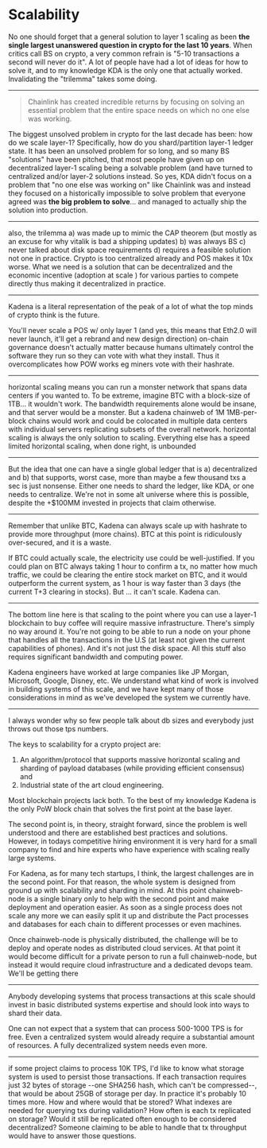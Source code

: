 # Scalability

No one should forget that a general solution to layer 1 scaling as been **the single largest unanswered question in crypto for the last 10 years**. When critics call BS on crypto, a very common refrain is "5-10 transactions a second will never do it". A lot of people have had a lot of ideas for how to solve it, and to my knowledge KDA is the only one that actually worked. Invalidating the "trilemma" takes some doing.

***

> Chainlink has created incredible returns by focusing on solving an essential problem that the entire space needs on which no one else was working.

The biggest unsolved problem in crypto for the last decade has been: how do we scale layer-1? Specifically, how do you shard/partition layer-1 ledger state. It has been an unsolved problem for so long, and so many BS "solutions" have been pitched, that most people have given up on decentralized layer-1 scaling being a solvable problem (and have turned to centralized and/or layer-2 solutions instead. So yes, KDA didn't focus on a problem that "no one else was working on" like Chainlink was and instead they focused on a historically impossible to solve problem that everyone agreed was **the big problem to solve**... and managed to actually ship the solution into production.

***

also, the trilemma a) was made up to mimic the CAP theorem (but mostly as an excuse for why vitalik is bad a shipping updates) b) was always BS c) never talked about disk space requirements d) requires a feasible solution not one in practice. Crypto is too centralized already and POS makes it 10x worse. What we need is a solution that can be decentralized and the economic incentive (adoption at scale ) for various parties to compete directly thus making it decentralized in practice.

***

Kadena is a literal representation of the peak of a lot of what the top minds of crypto think is the future.

You'll never scale a POS w/ only layer 1 (and yes, this means that Eth2.0 will never launch, it'll get a rebrand and new design direction) on-chain governance doesn't actually matter because humans ultimately control the software they run so they can vote with what they install. Thus it overcomplicates how POW works eg miners vote with their hashrate.

***

horizontal scaling means you can run a monster network that spans data centers if you wanted to. To be extreme, imagine BTC with a block-size of 1TB... it wouldn't work. The bandwidth requirements alone would be insane, and that server would be a monster. But a kadena chainweb of 1M 1MB-per-block chains would work and could be colocated in multiple data centers with individual servers replicating subsets of the overall network. horizontal scaling is always the only solution to scaling. Everything else has a speed limited horizontal scaling, when done right, is unbounded

***

But the idea that one can have a single global ledger that is a) decentralized and b) that supports, worst case, more than maybe a few thousand txs a sec is just nonsense. Either one needs to shard the ledger, like KDA, or one needs to centralize. We're not in some alt universe where this is possible, despite the +$100MM invested in projects that claim otherwise.

***

Remember that unlike BTC, Kadena can always scale up with hashrate to provide more throughput (more chains). BTC at this point is ridiculously over-secured, and it is a waste.

If BTC could actually scale, the electricity use could be well-justified. If you could plan on BTC always taking 1 hour to confirm a tx, no matter how much traffic, we could be clearing the entire stock market on BTC, and it would outperform the current system, as 1 hour is way faster than 3 days (the current T+3 clearing in stocks). But ... it can't scale. Kadena can.

***

The bottom line here is that scaling to the point where you can use a layer-1 blockchain to buy coffee will require massive infrastructure. There's simply no way around it. You're not going to be able to run a node on your phone that handles all the transactions in the U.S (at least not given the current capabilities of phones). And it's not just the disk space. All this stuff also requires significant bandwidth and computing power.

Kadena engineers have worked at large companies like JP Morgan, Microsoft, Google, Disney, etc. We understand what kind of work is involved in building systems of this scale, and we have kept many of those considerations in mind as we've developed the system we currently have.

***

I always wonder why so few people talk about db sizes and everybody just throws out those tps numbers.

The keys to scalability for a crypto project are:

1. An algorithm/protocol that supports massive horizontal scaling and sharding of payload databases (while providing efficient consensus) and
2. Industrial state of the art cloud engineering.

Most blockchain projects lack both. To the best of my knowledge Kadena is the only PoW block chain that solves the first point at the base layer.

The second point is, in theory, straight forward, since the problem is well understood and there are established best practices and solutions. However, in todays competitive hiring environment it is very hard for a small company to find and hire experts who have experience with scaling really large systems.

For Kadena, as for many tech startups, I think, the largest challenges are in the second point. For that reason, the whole system is designed from ground up with scalability and sharding in mind. At this point chainweb-node is a single binary only to help with the second point and make deployment and operation easier. As soon as a single process does not scale any more we can easily split it up and distribute the Pact processes and databases for each chain to different processes or even machines.

Once chainweb-node is physically distributed, the challenge will be to deploy and operate nodes as distributed cloud services. At that point it would become difficult for a private person to run a full chainweb-node, but instead it would require cloud infrastructure and a dedicated devops team. We'll be getting there

***

Anybody developing systems that process transactions at this scale should invest in basic distributed systems expertise and should look into ways to shard their data.

One can not expect that a system that can process 500-1000 TPS is for free. Even a centralized system would already require a substantial amount of resources. A fully decentralized system needs even more.

***

if some project claims to process 10K TPS, I'd like to know what storage system is used to persist those transactions. If each transaction requires just 32 bytes of storage --one SHA256 hash, which can't be compressed--, that would be about 25GB of storage per day. In practice it's probably 10 times more. How and where would that be stored? What indexes are needed for querying txs during validation? How often is each tx replicated on storage? Would it still be replicated often enough to be considered decentralized? Someone claiming to be able to handle that tx throughput would have to answer those questions.

